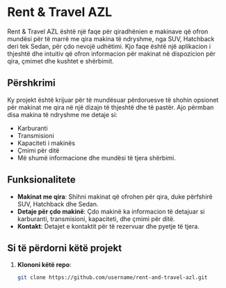 # Rent & Travel AZL

Rent & Travel AZL është një faqe për qiradhënien e makinave që ofron mundësi për të marrë me qira makina të ndryshme, nga SUV, Hatchback deri tek Sedan, për çdo nevojë udhëtimi. Kjo faqe është një aplikacion i thjeshtë dhe intuitiv që ofron informacion për makinat në dispozicion për qira, çmimet dhe kushtet e shërbimit.

## Përshkrimi

Ky projekt është krijuar për të mundësuar përdoruesve të shohin opsionet për makinat me qira në një dizajn të thjeshtë dhe të pastër. Ajo përmban disa makina të ndryshme me detaje si:

- Karburanti
- Transmisioni
- Kapaciteti i makinës
- Çmimi për ditë
- Më shumë informacione dhe mundësi të tjera shërbimi.

## Funksionalitete

- **Makinat me qira**: Shihni makinat që ofrohen për qira, duke përfshirë SUV, Hatchback dhe Sedan.
- **Detaje për çdo makinë**: Çdo makinë ka informacion të detajuar si karburanti, transmisioni, kapaciteti, dhe çmimi për ditë.
- **Kontakt**: Detajet e kontaktit për të rezervuar dhe pyetje të tjera.

## Si të përdorni këtë projekt

1. **Klononi këtë repo**:
   ```bash
   git clone https://github.com/username/rent-and-travel-azl.git
